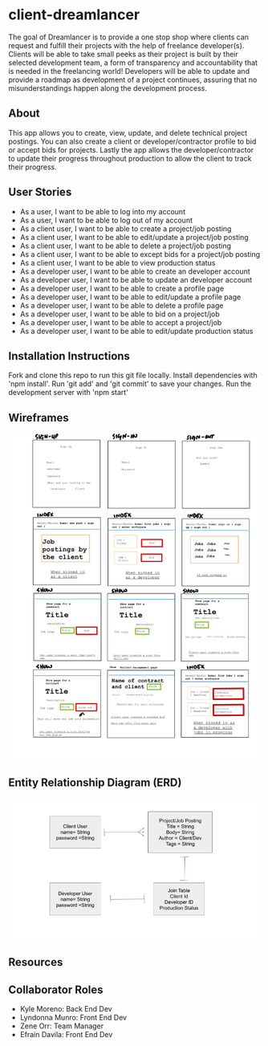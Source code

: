 # client-dreamlancer

The goal of Dreamlancer is to provide a one stop shop where clients can request and fulfill their projects with the help of freelance developer(s). Clients will be able to take small peeks as their project is built by their selected development team, a form of transparency and accountability that is needed in the freelancing world! Developers will be able to update and provide a roadmap as development of a project continues, assuring that no misunderstandings happen along the development process.

## About
This app allows you to create, view, update, and delete technical project postings. You can also create a client or developer/contractor profile to bid or accept bids for projects. Lastly the app allows the developer/contractor to update their progress throughout production to allow the client to track their progress.

## User Stories
* As a user, I want to be able to log into my account
* As a user, I want to be able to log out of my account
* As a client user, I want to be able to create a project/job posting
* As a client user, I want to be able to edit/update a project/job posting
* As a client user, I want to be able to delete a project/job posting
* As a client user, I want to be able to except bids for a project/job posting
* As a client user, I want to be able to view production status
* As a developer user, I want to be able to create an developer account
* As a developer user, I want to be able to update an developer account
* As a developer user, I want to be able to create a profile page
* As a developer user, I want to be able to edit/update a profile page
* As a developer user, I want to be able to delete a profile page
* As a developer user, I want to be able to bid on a project/job
* As a developer user, I want to be able to accept a project/job
* As a developer user, I want to be able to edit/update production status

## Installation Instructions
Fork and clone this repo to run this git file locally. 
Install dependencies with 'npm install'.
Run 'git add' and 'git commit' to save your changes.
Run the development server with 'npm start'

## Wireframes
![](Planning_Docs/wireframes-capstone-10.jpg)

## Entity Relationship Diagram (ERD)
![](Planning_Docs/dreamlancer_ERD.png)

## Resources

## Collaborator Roles
- Kyle Moreno: Back End Dev
- Lyndonna Munro: Front End Dev
- Zene Orr: Team Manager
- Efrain Davila: Front End Dev


